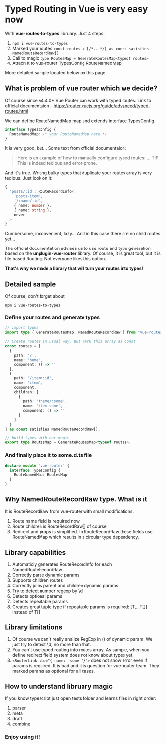 # Typed Routing in Vue is very easy now

With **vue-routes-to-types** libruary. Just 4 steps:

1. ```npm i vue-routes-to-types```
2. Marked your routes ```const routes = [/*...*/] as const satisfies NamedRouteRecordRaw[]```
3. Call to magic ```type RoutesMap = GenerateRoutesMap<typeof routes>```
4. Attach it to vue-router TypesConfig RouteNamedMap

More detailed sample located below on this page. 

##  What is problem of vue router which we decide?

Of course since v4.4.0+ Vue Router can work with typed routes. Link to official documentaion - <https://router.vuejs.org/guide/advanced/typed-routes.html>

We can define RouteNamedMap map and extends interface TypesConfig.

```ts
interface TypesConfig {
  RouteNamedMap: /* your RouteNamedMap here */
}
```

It is very good, but... Some text from official documentaion:

> Here is an example of how to manually configure typed routes:
  ... 
> TIP. This is indeed tedious and error-prone.

And it's true. Writing bulky types that duplicate your routes array is very tedious. Just look on it:

```ts
{
  'posts/:id': RouteRecordInfo<
    'posts-item',
    '/:name/:id',
    { name: number },
    { name: string },
    never
  >
}
```

Cumbersome, inconvenient, lazy... And in this case there are no child routes yet...

The official documentation advises us to use route and type generation based on the **unplugin-vue-router** 
library. Of course, it is great tool, but it is file based Routing. Not everyone likes this option.

**That's why we made a library that will turn your routes into types!**

## Detailed sample

Of course, don't forget about
```
npm i vue-routes-to-types
```

### Define your routes and generate types
```ts
// import types
import type { GenerateRoutesMap, NamedRouteRecordRaw } from "vue-routes-to-types";

// Create routes in usual way. But mark this array as const
const routes = [
  {
    path: '/',
    name: 'home',
    component: () => ''
  },
  {
    path: '/item/:id',
    name: 'item',
    component,
    children: [
      {
        path: 'theme/:some',
        name: 'item-some',
        component: () => ''
      }
    ]
  }
] as const satisfies NamedRouteRecordRaw[];

// build types with our magic 
export type RoutesMap = GenerateRoutesMap<typeof routes>; 
```

### And finally place it to some.d.ts file
```ts
declare module 'vue-router' {
  interface TypesConfig {
    RouteNamedMap: RoutesMap
  }
}
```

## Why NamedRouteRecordRaw type. What is it

It is RouteRecordRaw from vue-router with small modifications.

1. Route name field is required now
2. Route children is RouteRecordRaw[] of course
3. Redirect and props is simplified. In RouteRecordRaw these fields use RouteNamedMap which results in a circular type dependency.

## Library capabilities

1. Automaticly generates RouteRecordInfo for each NamedRouteRecordRaw
2. Correctly parse dynamic params
3. Supports children routes
4. Correctly joins parent and children dynamic params
5. Try to detect number regexp by \d 
6. Detects optional params 
7. Detects repeatable params
8. Creates great tuple type if repeatable params is required: [T,...T[]] instead of T[] 

## Library limitations

1. Of course we can`t really analize RegExp in () of dynamic param. We just try to detect \d, no more than that.
2. You can`t use typed routing into routes array. As sample, when you define redirect field system does not know about types yet.
3. ```<RouterLink :to="{ name: 'some '}">``` does not show error even if params is required. It is bad and it is question for vue-router team. They marked params as optional for all cases.

## How to understand libruary magic

If you know typescript just open tests folder and learns files in right order:

1. parser
2. meta
3. draft
4. combine

### Enjoy using it!